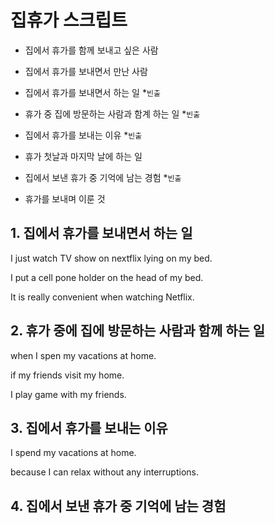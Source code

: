 # 집휴가 스크립트

- 집에서 휴가를 함께 보내고 싶은 사람

- 집에서 휴가를 보내면서 만난 사람

- 집에서 휴가를 보내면서 하는 일 \*`빈출`

- 휴가 중 집에 방문하는 사람과 함계 하는 일 \*`빈출`

- 집에서 휴가를 보내는 이유 \*`빈출`

- 휴가 첫날과 마지막 날에 하는 일

- 집에서 보낸 휴가 중 기억에 남는 경험 \*`빈출`

- 휴가를 보내며 이룬 것

## 1. 집에서 휴가를 보내면서 하는 일

I just watch TV show on nextflix lying on my bed.

I put a cell pone holder on the head of my bed.

It is really convenient when watching Netflix.


## 2. 휴가 중에 집에 방문하는 사람과 함께 하는 일

when I spen my vacations at home.

if my friends visit my home.

I play game with my friends.


## 3. 집에서 휴가를 보내는 이유

I spend my vacations at home.

because I can relax without any interruptions.


## 4. 집에서 보낸 휴가 중 기억에 남는 경험

